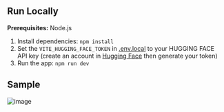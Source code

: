 ## Run Locally

**Prerequisites:** Node.js

1. Install dependencies:
   `npm install`
2. Set the `VITE_HUGGING_FACE_TOKEN` in [.env.local](.env.local) to your HUGGING FACE API key
   (create an account in [Hugging Face](https://huggingface.co/) then generate your token)
3. Run the app:
   `npm run dev`

## Sample
![image](https://github.com/user-attachments/assets/e002bbce-df1e-4cec-ac17-66a9be29b731)
